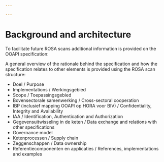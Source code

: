 ```yaml
---

---
```

# Background and architecture

To facilitate future ROSA scans additional information is provided on the OOAPI specification:

A general overview of the rationale behind the specification and how the specification relates to other elements is provided using the ROSA scan structure:

* Doel / Purpose
* Implementations / Werkingsgebied
* Scope / Toepassingsgebied 
* Bovensectorale samenwerking / Cross-sectoral cooperation
* IBP (inclusief mapping OOAPI op HORA voor BIV) / Confidentiality, Integrity and Availability
* IAA / Identification, Authentication and Authorization
* Gegevensuitwisseling in de keten / Data exchange and relations with other specifications
* Governance model
* Ketenprocessen / Supply chain
* Zeggenschappen / Data ownership
* Referentiecomponenten en applicaties / References, implementations and examples